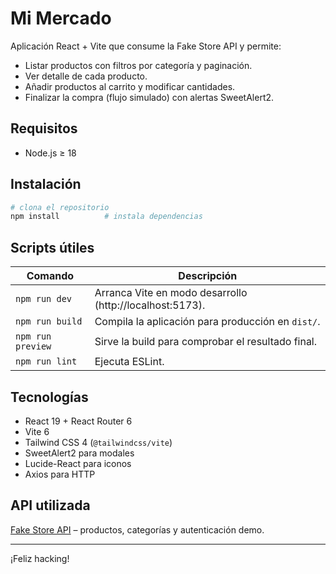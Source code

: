 # Mi Mercado

Aplicación React + Vite que consume la Fake Store API y permite:

* Listar productos con filtros por categoría y paginación.
* Ver detalle de cada producto.
* Añadir productos al carrito y modificar cantidades.
* Finalizar la compra (flujo simulado) con alertas SweetAlert2.

## Requisitos

* Node.js ≥ 18

## Instalación

```bash
# clona el repositorio
npm install          # instala dependencias
```

## Scripts útiles

| Comando | Descripción |
|---------|-------------|
| `npm run dev` | Arranca Vite en modo desarrollo (http://localhost:5173). |
| `npm run build` | Compila la aplicación para producción en `dist/`. |
| `npm run preview` | Sirve la build para comprobar el resultado final. |
| `npm run lint` | Ejecuta ESLint. |

## Tecnologías

* React 19 + React Router 6
* Vite 6
* Tailwind CSS 4 (`@tailwindcss/vite`)
* SweetAlert2 para modales
* Lucide-React para iconos
* Axios para HTTP

## API utilizada

[Fake Store API](https://fakestoreapi.com/) – productos, categorías y autenticación demo.

---
¡Feliz hacking!
